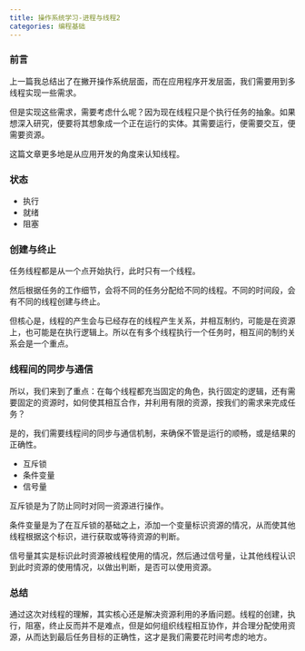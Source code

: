 ```yaml
---
title: 操作系统学习-进程与线程2
categories: 编程基础
---
```


### 前言

上一篇我总结出了在撇开操作系统层面，而在应用程序开发层面，我们需要用到多线程实现一些需求。

但是实现这些需求，需要考虑什么呢？因为现在线程只是个执行任务的抽象。如果想深入研究，便要将其想象成一个正在运行的实体。其需要运行，便需要交互，便需要资源。

这篇文章更多地是从应用开发的角度来认知线程。

### 状态

* 执行
* 就绪
* 阻塞

### 创建与终止

任务线程都是从一个点开始执行，此时只有一个线程。

然后根据任务的工作细节，会将不同的任务分配给不同的线程。不同的时间段，会有不同的线程创建与终止。

但核心是，线程的产生会与已经存在的线程产生关系，并相互制约，可能是在资源上，也可能是在执行逻辑上。所以在有多个线程执行一个任务时，相互间的制约关系会是一个重点。

### 线程间的同步与通信

所以，我们来到了重点：在每个线程都充当固定的角色，执行固定的逻辑，还有需要固定的资源时，如何使其相互合作，并利用有限的资源，按我们的需求来完成任务？

是的，我们需要线程间的同步与通信机制，来确保不管是运行的顺畅，或是结果的正确性。

* 互斥锁
* 条件变量
* 信号量

互斥锁是为了防止同时对同一资源进行操作。

条件变量是为了在互斥锁的基础之上，添加一个变量标识资源的情况，从而使其他线程根据这个标识，进行获取或等待资源的判断。

信号量其实是标识此时资源被线程使用的情况，然后通过信号量，让其他线程认识到此时资源的使用情况，以做出判断，是否可以使用资源。

### 总结

通过这次对线程的理解，其实核心还是解决资源利用的矛盾问题。线程的创建，执行，阻塞，终止反而并不是难点，但是如何组织线程相互协作，并合理分配使用资源，从而达到最后任务目标的正确性，这才是我们需要花时间考虑的地方。